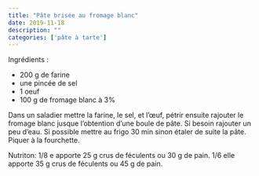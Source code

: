 ```yaml
---
title: "Pâte brisée au fromage blanc"
date: 2019-11-18
description: ""
categories: ['pâte à tarte']
---
```

Ingrédients :
- 200 g de farine&nbsp;
- une pinc&eacute;e de sel
- 1 oeuf
- 100 g de fromage blanc &agrave; 3%&nbsp;

Dans un saladier mettre la farine, le sel, et l&rsquo;&oelig;uf, p&eacute;trir ensuite rajouter le fromage blanc jusque l&rsquo;obtention d&rsquo;une boule de p&acirc;te. Si besoin rajouter un peu d&rsquo;eau. Si possible mettre au frigo 30 min sinon &eacute;taler de suite la p&acirc;te. Piquer &agrave; la fourchette.&nbsp;
&nbsp;

Nutriton: 1/8 e apporte 25 g crus de f&eacute;culents ou 30 g de pain. 1/6 elle apporte 35 g crus de f&eacute;culents ou 45 g de pain.&nbsp;
